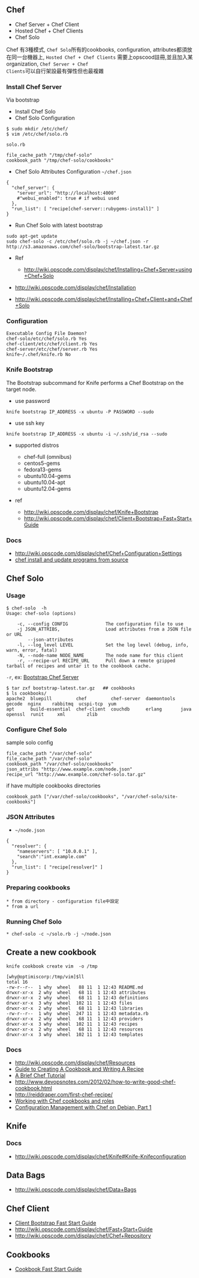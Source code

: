 ## Chef
* Chef Server + Chef Client
* Hosted Chef + Chef Clients
* Chef Solo

Chef 有3種模式, <code>Chef Solo</code>所有的cookbooks, configuration, attributes都須放在同一台機器上,
<code>Hosted Chef + Chef Clients</code> 需要上opscood註冊,並且加入某organization, <code>Chef Server + Chef Clients</code>可以自行架設最有彈性但也最複雜

### Install Chef Server
Via bootstrap

* Install Chef Solo
* Chef Solo Configuration

```
$ sudo mkdir /etc/chef/
$ vim /etc/chef/solo.rb
```

<code>solo.rb</code>

```
file_cache_path "/tmp/chef-solo"
cookbook_path "/tmp/chef-solo/cookbooks"
```

* Chef Solo Attributes Configuration
<code>~/chef.json</code>

```
{
  "chef_server": {
    "server_url": "http://localhost:4000"
    #"webui_enabled": true # if webui used
  },
  "run_list": [ "recipe[chef-server::rubygems-install]" ]
}
```

* Run Chef Solo with latest bootstrap

```
sudo apt-get update
sudo chef-solo -c /etc/chef/solo.rb -j ~/chef.json -r http://s3.amazonaws.com/chef-solo/bootstrap-latest.tar.gz

```

* Ref
    * http://wiki.opscode.com/display/chef/Installing+Chef+Server+using+Chef+Solo

* http://wiki.opscode.com/display/chef/Installation
* http://wiki.opscode.com/display/chef/Installing+Chef+Client+and+Chef+Solo


### Configuration

```
Executable Config File Daemon?
chef-solo/etc/chef/solo.rb Yes
chef-client/etc/chef/client.rb Yes
chef-server/etc/chef/server.rb Yes
knife~/.chef/knife.rb No
```
### Knife Bootstrap
The Bootstrap subcommand for Knife performs a Chef Bootstrap on the target node.

* use password

```
knife bootstrap IP_ADDRESS -x ubuntu -P PASSWORD --sudo
```

* use ssh key

```
knife bootstrap IP_ADDRESS -x ubuntu -i ~/.ssh/id_rsa --sudo
```

* supported distros
    * chef-full (omnibus)
    * centos5-gems
    * fedora13-gems
    * ubuntu10.04-gems
    * ubuntu10.04-apt
    * ubuntu12.04-gems

* ref
    * http://wiki.opscode.com/display/chef/Knife+Bootstrap
    * http://wiki.opscode.com/display/chef/Client+Bootstrap+Fast+Start+Guide



### Docs
* http://wiki.opscode.com/display/chef/Chef+Configuration+Settings
* [chef install and update programs from source](http://stackoverflow.com/questions/8530593/chef-install-and-update-programs-from-source)

## Chef Solo
### Usage

```
$ chef-solo  -h
Usage: chef-solo (options)

    -c, --config CONFIG              The configuration file to use
    -j JSON_ATTRIBS,                 Load attributes from a JSON file or URL
        --json-attributes
    -l, --log_level LEVEL            Set the log level (debug, info, warn, error, fatal)
    -N, --node-name NODE_NAME        The node name for this client
    -r, --recipe-url RECIPE_URL      Pull down a remote gzipped tarball of recipes and untar it to the cookbook cache.
```    
<code>-r</code>, ex: [Bootstrap Chef Server](http://s3.amazonaws.com/chef-solo/bootstrap-latest.tar.gz)

```
$ tar zxf bootstrap-latest.tar.gz   ## cookbooks
$ ls cookbooks/
apache2  bluepill         chef         chef-server  daemontools  gecode  nginx    rabbitmq  ucspi-tcp  yum
apt      build-essential  chef-client  couchdb      erlang       java    openssl  runit     xml        zlib
```

### Configure Chef Solo
sample solo config

```
file_cache_path "/var/chef-solo"
file_cache_path "/var/chef-solo"
cookbook_path "/var/chef-solo/cookbooks"
json_attribs "http://www.example.com/node.json"
recipe_url "http://www.example.com/chef-solo.tar.gz"
```

if have multiple cookbooks directories

```
cookbook_path ["/var/chef-solo/cookbooks", "/var/chef-solo/site-cookbooks"]
```

### JSON Attributes
* <code>~/node.json</code>

```
{
  "resolver": {
    "nameservers": [ "10.0.0.1" ],
    "search":"int.example.com"
  },
  "run_list": [ "recipe[resolver]" ]
}
```

### Preparing cookbooks
    * from directory - configuration file中設定
    * from a url

### Running Chef Solo
    * chef-solo -c ~/solo.rb -j ~/node.json 




## Create a new cookbook

```
knife cookbook create vim  -o /tmp
```

```
[why@optimiscorp:/tmp/vim]$ll
total 16
-rw-r--r--  1 why  wheel   88 11  1 12:43 README.md
drwxr-xr-x  2 why  wheel   68 11  1 12:43 attributes
drwxr-xr-x  2 why  wheel   68 11  1 12:43 definitions
drwxr-xr-x  3 why  wheel  102 11  1 12:43 files
drwxr-xr-x  2 why  wheel   68 11  1 12:43 libraries
-rw-r--r--  1 why  wheel  247 11  1 12:43 metadata.rb
drwxr-xr-x  2 why  wheel   68 11  1 12:43 providers
drwxr-xr-x  3 why  wheel  102 11  1 12:43 recipes
drwxr-xr-x  2 why  wheel   68 11  1 12:43 resources
drwxr-xr-x  3 why  wheel  102 11  1 12:43 templates
```

### Docs
* http://wiki.opscode.com/display/chef/Resources
* [Guide to Creating A Cookbook and Writing A Recipe](http://wiki.opscode.com/display/chef/Guide+to+Creating+A+Cookbook+and+Writing+A+Recipe)
* [A Brief Chef Tutorial](http://blog.afistfulofservers.net/post/2011/03/16/a-brief-chef-tutorial-from-concentrate/)
* http://www.devopsnotes.com/2012/02/how-to-write-good-chef-cookbook.html
* http://reiddraper.com/first-chef-recipe/
* [Working with Chef cookbooks and roles](http://agiletesting.blogspot.tw/2010/07/working-with-chef-cookbooks-and-roles.html)
* [Configuration Management with Chef on Debian, Part 1](http://warwickp.com/2009/12/configuration-management-with-chef-on-debian-part-1/)

## Knife
### Docs
* http://wiki.opscode.com/display/chef/Knife#Knife-Knifeconfiguration


## Data Bags
* http://wiki.opscode.com/display/chef/Data+Bags

## Chef Client
* [Client Bootstrap Fast Start Guide](http://wiki.opscode.com/display/chef/Client+Bootstrap+Fast+Start+Guide)
* http://wiki.opscode.com/display/chef/Fast+Start+Guide
* http://wiki.opscode.com/display/chef/Chef+Repository

## Cookbooks
* [Cookbook Fast Start Guide](http://wiki.opscode.com/display/chef/Cookbook+Fast+Start+Guide)
